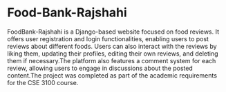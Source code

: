# Food-Bank-Rajshahi
FoodBank-Rajshahi is a Django-based website focused on food reviews. It offers user registration and login functionalities, enabling users to post reviews about different foods. Users can also interact with the reviews by liking them, updating their profiles, editing their own reviews, and deleting them if necessary.The platform also features a comment system for each review, allowing users to engage in discussions about the posted content.The project was completed as part of the academic requirements for the CSE 3100 course. 
